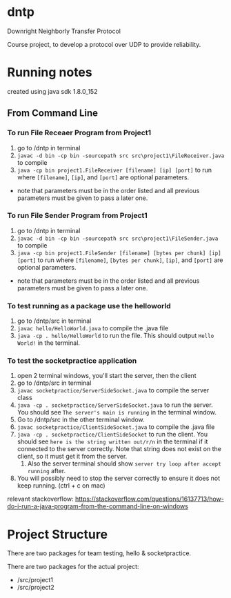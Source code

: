 # dntp

Downright Neighborly Transfer Protocol

Course project, to develop a protocol over UDP to provide reliability.

# Running notes
created using java sdk 1.8.0_152
 
## From Command Line

### To run File Receaer Program from Project1
1. go to /dntp in terminal
1. `javac -d bin -cp bin -sourcepath src src\project1\FileReceiver.java` to compile
1. `java -cp bin project1.FileReceiver [filename] [ip] [port]` to run where `[filename]`, `[ip]`, and `[port]` are optional parameters. 
- note that parameters must be in the order listed and all previous parameters must be given to pass a later one. 

### To run File Sender Program from Project1
1. go to /dntp in terminal
1. `javac -d bin -cp bin -sourcepath src src\project1\FileSender.java` to compile
1. `java -cp bin project1.FileSender [filename] [bytes per chunk] [ip] [port]` to run where `[filename]`, `[bytes per chunk]`, `[ip]`, and `[port]` are optional parameters. 
- note that parameters must be in the order listed and all previous parameters must be given to pass a later one. 

### To test running as a package use the helloworld
1. go to /dntp/src in terminal
1. `javac hello/HelloWorld.java`    to compile the .java file
1. `java -cp . hello/HelloWorld`    to run the file. This should output `Hello World!` in the terminal.

### To test the socketpractice application
1. open 2 terminal windows, you'll start the server, then the client
1. go to /dntp/src in terminal
1. `javac socketpractice/ServerSideSocket.java` to compile the server class
1.  `java -cp . socketpractice/ServerSideSocket.java` to run the server. You should see `The server's main is running` in the terminal window.
1. Go to /dntp/src in the other terminal window.
1. `javac socketpractice/ClientSideSocket.java` to compile the .java file
1. `java -cp . socketpractice/ClientSideSocket` to run the client. You should see `here is the string written out/r/n` in the terminal if it connected to the server correctly. Note that string does not exist on the client, so it must get it from the server.
    1. Also the server terminal should show `server try loop after accept running` after.
1. You will possibly need to stop the server correctly to ensure it does not keep running. (ctrl + c on mac)

relevant stackoverflow:   https://stackoverflow.com/questions/16137713/how-do-i-run-a-java-program-from-the-command-line-on-windows

# Project Structure
There are two packages for team testing, hello & socketpractice.

There are two packages for the actual project:
- /src/project1
- /src/project2
